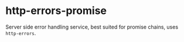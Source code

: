 # http-errors-promise
Server side error handling service, best suited for promise chains, uses `http-errors`.
